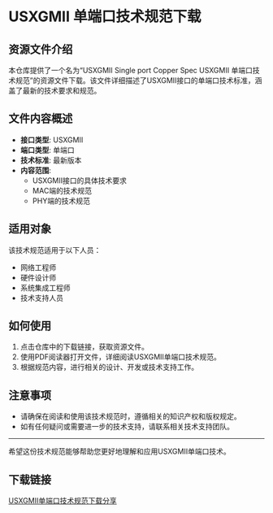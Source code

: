 # USXGMII 单端口技术规范下载

## 资源文件介绍

本仓库提供了一个名为“USXGMII Single port Copper Spec USXGMII 单端口技术规范”的资源文件下载。该文件详细描述了USXGMII接口的单端口技术标准，涵盖了最新的技术要求和规范。

## 文件内容概述

- **接口类型**: USXGMII
- **端口类型**: 单端口
- **技术标准**: 最新版本
- **内容范围**: 
  - USXGMII接口的具体技术要求
  - MAC端的技术规范
  - PHY端的技术规范

## 适用对象

该技术规范适用于以下人员：

- 网络工程师
- 硬件设计师
- 系统集成工程师
- 技术支持人员

## 如何使用

1. 点击仓库中的下载链接，获取资源文件。
2. 使用PDF阅读器打开文件，详细阅读USXGMII单端口技术规范。
3. 根据规范内容，进行相关的设计、开发或技术支持工作。

## 注意事项

- 请确保在阅读和使用该技术规范时，遵循相关的知识产权和版权规定。
- 如有任何疑问或需要进一步的技术支持，请联系相关技术支持团队。

---

希望这份技术规范能够帮助您更好地理解和应用USXGMII单端口技术。

## 下载链接

[USXGMII单端口技术规范下载分享](https://pan.quark.cn/s/54b0c7269a86)